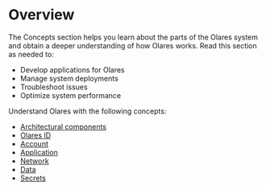 # Overview

The Concepts section helps you learn about the parts of the Olares system and obtain a deeper understanding of how Olares works. Read this section as needed to:

- Develop applications for Olares
- Manage system deployments
- Troubleshoot issues
- Optimize system performance

Understand Olares with the following concepts:

- [Architectural components](../architecture.md)
- [Olares ID](./olares-id.md)
- [Account](./account.md)
- [Application](./application.md)
- [Network](./network.md)
- [Data](./data.md)
- [Secrets](./secrets.md)


